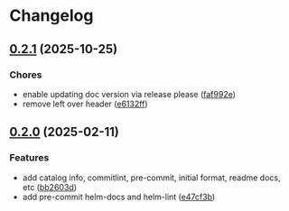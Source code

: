 # Changelog

## [0.2.1](https://github.com/pelotech/charts/compare/mutating-webhook/0.2.0...mutating-webhook/0.2.1) (2025-10-25)


### Chores

* enable updating doc version via release please ([faf992e](https://github.com/pelotech/charts/commit/faf992e8f2e2fa9725870f4069568ee215b8e04e))
* remove left over header ([e6132ff](https://github.com/pelotech/charts/commit/e6132ff0efcc9a232fbe470d541e7c2a3d7cd9f4))

## [0.2.0](https://github.com/pelotech/charts/compare/mutating-webhook-0.1.1...mutating-webhook/0.2.0) (2025-02-11)


### Features

* add catalog info, commitlint, pre-commit, initial format, readme docs, etc ([bb2603d](https://github.com/pelotech/charts/commit/bb2603d22ef8861418e2bddf17e9ec90ff877613))
* add pre-commit helm-docs and helm-lint ([e47cf3b](https://github.com/pelotech/charts/commit/e47cf3bab394e71b79e195918e7a4c65162ad667))
